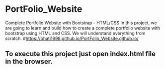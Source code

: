 # PortFolio_Website
Complete Portfolio Website with Bootstrap - HTML/CSS In this project, we are going to learn and build how to create a complete portfolio website with bootstrap using HTML and CSS. We will understand everything from scratch. 
#https://bhati1998.github.io/PortFolio_Website.github.io/

## To execute this project just open index.html file in the browser.
